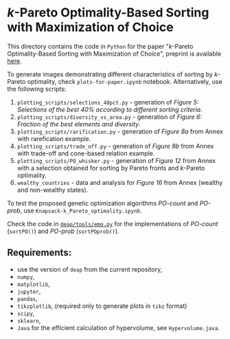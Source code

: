 # *k*-Pareto Optimality-Based Sorting with Maximization of Choice

This directory contains the code in ``Python`` for the paper "*k*-Pareto Optimality-Based 
Sorting with Maximization of Choice", preprint is available [here](https://arxiv.org/abs/2201.08206).

To generate images demonstrating different characteristics of sorting by
*k*-Pareto optimality, check `plots-for-paper.ipynb` notebook.
Alternatively, use the following scripts:

1. `plotting_scripts/selections_40pct.py` - generation of *Figure 5:  Selections of the best 40% according to different sorting criteria*.
2. `plotting_scripts/diversity_vs_area.py` - generation of *Figure 6:  Fraction of the best elements and diversity*.
3. `plotting_scripts/rarification.py` - generation of *Figure 8a* from Annex with rarefication example.
4. `plotting_scripts/trade_off.py` - generation of *Figure 8b* from Annex with trade-off and cone-based relation example.
5. `plotting_scripts/PO_whisker.py` - generation of *Figure 12* from Annex with a selection obtained for sorting by Pareto fronts and $k$-Pareto optimality.
6. `wealthy_countries` - data and analysis for *Figure 16* from Annex (wealthy and non-wealthy states).


To test the proposed genetic optimization algorithms *PO-count* and *PO-prob*, 
use `Knapsack-k_Pareto_optimality.ipynb`.

Check the code in [`deap/tools/emo.py`](deap/tools/emo.py) for the implementations 
of *PO-count* (`sortPO()`) and *PO-prob* (`sortPOprob()`).

## Requirements:
- use the version of `deap` from the current repository,
- `numpy`,
- `matplotlib`,
- `jupyter`,
- `pandas`,
- `tikzplotlib`, (required only to generate plots in `tikz` format)
- `scipy`,
- `sklearn`,
- `Java` for the efficient calculation of hypervolume, see `Hypervolume.java`.
